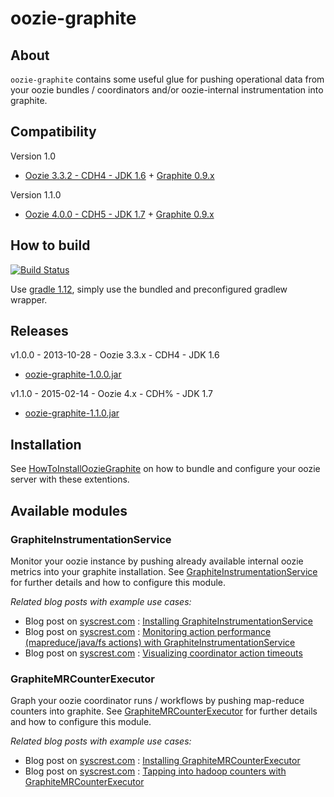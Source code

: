 
# oozie-graphite

## About

`oozie-graphite` contains some useful glue for pushing operational data from your oozie bundles / coordinators 
and/or oozie-internal instrumentation into graphite. 

## Compatibility

Version 1.0

* [Oozie 3.3.2 - CDH4 - JDK 1.6](http://oozie.apache.org/) + [Graphite 0.9.x](http://graphite.readthedocs.org/en/0.9.10)

Version 1.1.0

* [Oozie 4.0.0 - CDH5 - JDK 1.7](http://oozie.apache.org/) + [Graphite 0.9.x](http://graphite.readthedocs.org/en/0.9.10)


## How to build

[![Build Status](https://travis-ci.org/syscrest/oozie-graphite.png)](https://travis-ci.org/syscrest/oozie-graphite)

Use [gradle 1.12](http://www.gradle.org/downloads), simply use the bundled and preconfigured gradlew wrapper.

## Releases

v1.0.0 - 2013-10-28 - Oozie 3.3.x - CDH4 - JDK 1.6

* [oozie-graphite-1.0.0.jar](https://github.com/syscrest/oozie-graphite/releases/download/v1.0.0/oozie-graphite-1.0.0.jar)

v1.1.0 - 2015-02-14 - Oozie 4.x - CDH% - JDK 1.7

* [oozie-graphite-1.1.0.jar](https://github.com/syscrest/oozie-graphite/releases/download/Version_1.1.0/oozie-graphite-1.1.0.jar)


## Installation

See [HowToInstallOozieGraphite](https://github.com/syscrest/oozie-graphite/wiki/HowToInstallOozieGraphite) on how to bundle and configure your oozie server with these extentions.

## Available modules

### GraphiteInstrumentationService

Monitor your oozie instance by pushing already available internal oozie metrics into your graphite installation. See [GraphiteInstrumentationService](https://github.com/syscrest/oozie-graphite/wiki/GraphiteInstrumentationService) for further details and how to configure this module.

_Related blog posts with example use cases:_

* Blog post on [syscrest.com](http://www.syscrest.com) : [Installing GraphiteInstrumentationService](http://www.syscrest.com/2013/08/oozie-monitoring-installing-graphiteinstrumentationservice/?utm_source=github&utm_medium=github&utm_campaign=github-oozie-graphite)
* Blog post on [syscrest.com](http://www.syscrest.com) : [Monitoring action performance (mapreduce/java/fs actions) with GraphiteInstrumentationService](http://www.syscrest.com/2013/08/oozie-monitoring-action-performance/?utm_source=github&utm_medium=github&utm_campaign=github-oozie-graphite)
* Blog post on [syscrest.com](http://www.syscrest.com) : [Visualizing coordinator action timeouts](http://www.syscrest.com/2013/09/oozie-monitoring-coordinator-action-timeouts-graphite/?utm_source=github&utm_medium=github&utm_campaign=github-oozie-graphite)

### GraphiteMRCounterExecutor


Graph your oozie coordinator runs / workflows by pushing map-reduce counters into graphite. See [GraphiteMRCounterExecutor](https://github.com/syscrest/oozie-graphite/wiki/GraphiteMRCounterExecutor) for further details and how to configure this module.

_Related blog posts with example use cases:_

 * Blog post on [syscrest.com](http://www.syscrest.com) : [Installing GraphiteMRCounterExecutor](http://www.syscrest.com/2013/10/oozie-bundle-coordinator-monitoring-installing-graphitemrcounterexecutor/?utm_source=github&utm_medium=github&utm_campaign=github-oozie-graphite)
 * Blog post on [syscrest.com](http://www.syscrest.com) : [Tapping into hadoop counters with GraphiteMRCounterExecutor](http://www.syscrest.com/2013/10/oozie-bundle-monitoring-tapping-into-hadoop-counters/?utm_source=github&utm_medium=github&utm_campaign=github-oozie-graphite)



